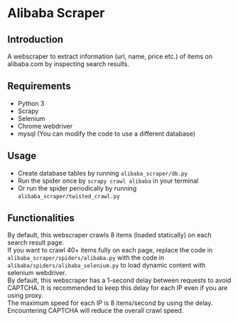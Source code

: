 # Alibaba Scraper

Introduction
---
A webscraper to extract information (url, name, price etc.) of items on alibaba.com by inspecting search results.

Requirements
---
- Python 3
- Scrapy
- Selenium
- Chrome webdriver
- mysql (You can modify the code to use a different database)

Usage
---
- Create database tables by running `alibaba_scraper/db.py`  
- Run the spider once by `scrapy crawl alibaba` in your terminal
- Or run the spider periodically by running `alibaba_scraper/twisted_crawl.py`

Functionalities
---
By default, this webscraper crawls 8 items (loaded statically) on each search result page.  
If you want to crawl 40+ items fully on each page, 
replace the code in `alibaba_scraper/spiders/alibaba.py` with the code in `alibaba/spiders/alibaba_selenium.py` 
to load dynamic content with selenium webdriver.  
By default, this webscraper has a 1-second delay between requests 
to avoid CAPTCHA. 
It is recommended to keep this delay for each IP even if you are using proxy.  
The maximum speed for each IP is 8 items/second by using the delay. 
Encountering CAPTCHA will reduce the overall crawl speed.

